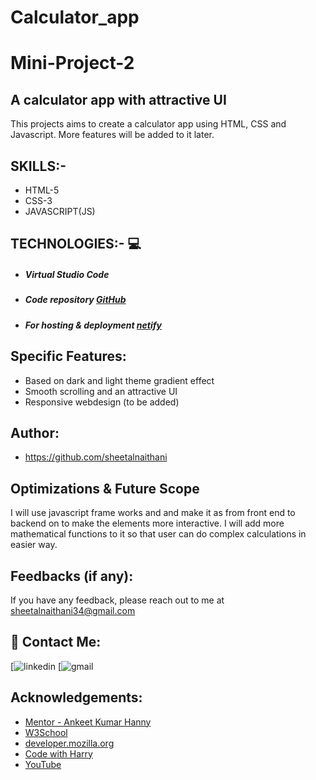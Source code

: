 # Calculator_app
# Mini-Project-2 
## A calculator app with attractive UI

This projects aims  to create a calculator app using HTML, CSS and Javascript. More features will be added to it later.
## SKILLS:-
- HTML-5
- CSS-3
- JAVASCRIPT(JS)

## TECHNOLOGIES:- 💻
- ##### Virtual Studio Code
-  ##### Code repository [GitHub](https://github.com/)
-  ##### For hosting & deployment [netify](https://netify.com/)

## Specific Features:

- Based on dark and light theme gradient effect
- Smooth scrolling and an attractive UI
- Responsive webdesign (to be added)

## Author:

- https://github.com/sheetalnaithani

## Optimizations & Future Scope

I will use javascript frame works and and make it as from front end to backend on to make the elements more interactive. I will add more mathematical functions to it so that user can do complex calculations in easier way.
  
## Feedbacks (if any):

If you have any feedback, please reach out to me at sheetalnaithani34@gmail.com

  
## 🔗 Contact Me:
[![linkedin](https://www.linkedin.com/in/sheetal-naithani-2a9001210/)
 [![gmail](https://mail.google.com/mail/u/0/#inbox)

  
## Acknowledgements:

 - [Mentor - Ankeet Kumar Hanny](https://www.linkedin.com/in/ankeethanny007/) 
 - [W3School](https://www.w3schools.com/)
 - [developer.mozilla.org](https://developer.mozilla.org/en-US/docs/Web/CSS)
 - [Code with Harry](https://www.codewithharry.com/videos/web-development-in-hindi-1)
 - [YouTube](https://www.youtube.com/)
